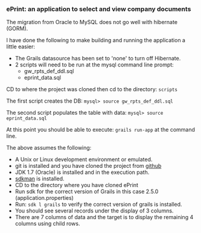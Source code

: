 ### ePrint: an application to select and view company documents

The migration from Oracle to MySQL does not go well with hibernate (GORM).

I have done the following to make building and running the application a little easier:
* The Grails datasource has been set to 'none' to turn off Hibernate.
* 2 scripts will need to be run at the mysql command line prompt:
    * gw_rpts_def_ddl.sql
    * eprint_data.sql

CD to where the project was cloned then cd to the directory: `scripts`

The first script creates the DB: `mysql> source gw_rpts_def_ddl.sql`

The second script populates the table with data: `mysql> source eprint_data.sql`

At this point you should be able to execute: `grails run-app` at the command line.

The above assumes the following:
* A Unix or Linux development environment or emulated.
* git is installed and you have cloned the project from [github](https://github.com/pimpedoutgeek/eprintreport.git)
* JDK 1.7 (Oracle) is installed and in the execution path.
* [sdkman](http://sdkman.io/) is installed.
* CD to the directory where you have cloned ePrint
* Run sdk for the correct version of Grails in this case 2.5.0 (application.properties)
* Run: `sdk l grails` to verify the correct version of grails is installed.
* You should see several records under the display of 3 columns.
* There are 7 columns of data and the target is to display the remaining 4 columns using child rows.